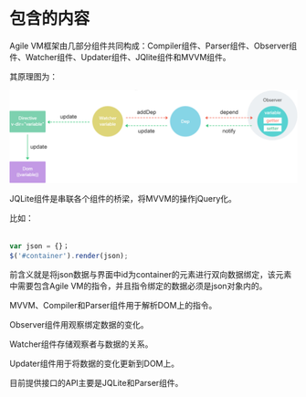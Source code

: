 
# 包含的内容

Agile VM框架由几部分组件共同构成：Compiler组件、Parser组件、Observer组件、Watcher组件、Updater组件、JQlite组件和MVVM组件。

其原理图为：

![Agile VM原理](img/mvvm.png)

JQLite组件是串联各个组件的桥梁，将MVVM的操作jQuery化。

比如：

```javascript

var json = {}；
$('#container').render(json);

```

前含义就是将json数据与界面中id为container的元素进行双向数据绑定，该元素中需要包含Agile VM的指令，并且指令绑定的数据必须是json对象内的。

MVVM、Compiler和Parser组件用于解析DOM上的指令。

Observer组件用观察绑定数据的变化。

Watcher组件存储观察者与数据的关系。

Updater组件用于将数据的变化更新到DOM上。

目前提供接口的API主要是JQLite和Parser组件。